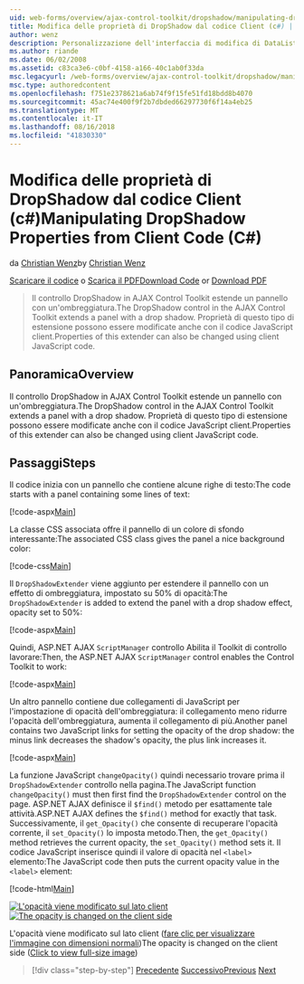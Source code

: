 ```yaml
---
uid: web-forms/overview/ajax-control-toolkit/dropshadow/manipulating-dropshadow-properties-from-client-code-cs
title: Modifica delle proprietà di DropShadow dal codice Client (c#) | Microsoft Docs
author: wenz
description: Personalizzazione dell'interfaccia di modifica di DataList
ms.author: riande
ms.date: 06/02/2008
ms.assetid: c83ca3e6-c0bf-4158-a166-40c1ab0f33da
msc.legacyurl: /web-forms/overview/ajax-control-toolkit/dropshadow/manipulating-dropshadow-properties-from-client-code-cs
msc.type: authoredcontent
ms.openlocfilehash: f751e2378621a6ab74f9f15fe51fd18bdd8b4070
ms.sourcegitcommit: 45ac74e400f9f2b7dbded66297730f6f14a4eb25
ms.translationtype: MT
ms.contentlocale: it-IT
ms.lasthandoff: 08/16/2018
ms.locfileid: "41830330"
---
```

<a name="manipulating-dropshadow-properties-from-client-code-c"></a><span data-ttu-id="4211d-103">Modifica delle proprietà di DropShadow dal codice Client (c#)</span><span class="sxs-lookup"><span data-stu-id="4211d-103">Manipulating DropShadow Properties from Client Code (C#)</span></span>
====================
<span data-ttu-id="4211d-104">da [Christian Wenz](https://github.com/wenz)</span><span class="sxs-lookup"><span data-stu-id="4211d-104">by [Christian Wenz](https://github.com/wenz)</span></span>

<span data-ttu-id="4211d-105">[Scaricare il codice](http://download.microsoft.com/download/5/1/6/51652a81-500b-4f6b-88d3-617103e7941e/DropShadow2.cs.zip) o [Scarica il PDF](http://download.microsoft.com/download/b/6/a/b6ae89ee-df69-4c87-9bfb-ad1eb2b23373/dropshadow2CS.pdf)</span><span class="sxs-lookup"><span data-stu-id="4211d-105">[Download Code](http://download.microsoft.com/download/5/1/6/51652a81-500b-4f6b-88d3-617103e7941e/DropShadow2.cs.zip) or [Download PDF](http://download.microsoft.com/download/b/6/a/b6ae89ee-df69-4c87-9bfb-ad1eb2b23373/dropshadow2CS.pdf)</span></span>

> <span data-ttu-id="4211d-106">Il controllo DropShadow in AJAX Control Toolkit estende un pannello con un'ombreggiatura.</span><span class="sxs-lookup"><span data-stu-id="4211d-106">The DropShadow control in the AJAX Control Toolkit extends a panel with a drop shadow.</span></span> <span data-ttu-id="4211d-107">Proprietà di questo tipo di estensione possono essere modificate anche con il codice JavaScript client.</span><span class="sxs-lookup"><span data-stu-id="4211d-107">Properties of this extender can also be changed using client JavaScript code.</span></span>


## <a name="overview"></a><span data-ttu-id="4211d-108">Panoramica</span><span class="sxs-lookup"><span data-stu-id="4211d-108">Overview</span></span>

<span data-ttu-id="4211d-109">Il controllo DropShadow in AJAX Control Toolkit estende un pannello con un'ombreggiatura.</span><span class="sxs-lookup"><span data-stu-id="4211d-109">The DropShadow control in the AJAX Control Toolkit extends a panel with a drop shadow.</span></span> <span data-ttu-id="4211d-110">Proprietà di questo tipo di estensione possono essere modificate anche con il codice JavaScript client.</span><span class="sxs-lookup"><span data-stu-id="4211d-110">Properties of this extender can also be changed using client JavaScript code.</span></span>

## <a name="steps"></a><span data-ttu-id="4211d-111">Passaggi</span><span class="sxs-lookup"><span data-stu-id="4211d-111">Steps</span></span>

<span data-ttu-id="4211d-112">Il codice inizia con un pannello che contiene alcune righe di testo:</span><span class="sxs-lookup"><span data-stu-id="4211d-112">The code starts with a panel containing some lines of text:</span></span>

[!code-aspx[Main](manipulating-dropshadow-properties-from-client-code-cs/samples/sample1.aspx)]

<span data-ttu-id="4211d-113">La classe CSS associata offre il pannello di un colore di sfondo interessante:</span><span class="sxs-lookup"><span data-stu-id="4211d-113">The associated CSS class gives the panel a nice background color:</span></span>

[!code-css[Main](manipulating-dropshadow-properties-from-client-code-cs/samples/sample2.css)]

<span data-ttu-id="4211d-114">Il `DropShadowExtender` viene aggiunto per estendere il pannello con un effetto di ombreggiatura, impostato su 50% di opacità:</span><span class="sxs-lookup"><span data-stu-id="4211d-114">The `DropShadowExtender` is added to extend the panel with a drop shadow effect, opacity set to 50%:</span></span>

[!code-aspx[Main](manipulating-dropshadow-properties-from-client-code-cs/samples/sample3.aspx)]

<span data-ttu-id="4211d-115">Quindi, ASP.NET AJAX `ScriptManager` controllo Abilita il Toolkit di controllo lavorare:</span><span class="sxs-lookup"><span data-stu-id="4211d-115">Then, the ASP.NET AJAX `ScriptManager` control enables the Control Toolkit to work:</span></span>

[!code-aspx[Main](manipulating-dropshadow-properties-from-client-code-cs/samples/sample4.aspx)]

<span data-ttu-id="4211d-116">Un altro pannello contiene due collegamenti di JavaScript per l'impostazione di opacità dell'ombreggiatura: il collegamento meno ridurre l'opacità dell'ombreggiatura, aumenta il collegamento di più.</span><span class="sxs-lookup"><span data-stu-id="4211d-116">Another panel contains two JavaScript links for setting the opacity of the drop shadow: the minus link decreases the shadow's opacity, the plus link increases it.</span></span>

[!code-aspx[Main](manipulating-dropshadow-properties-from-client-code-cs/samples/sample5.aspx)]

<span data-ttu-id="4211d-117">La funzione JavaScript `changeOpacity()` quindi necessario trovare prima il `DropShadowExtender` controllo nella pagina.</span><span class="sxs-lookup"><span data-stu-id="4211d-117">The JavaScript function `changeOpacity()` must then first find the `DropShadowExtender` control on the page.</span></span> <span data-ttu-id="4211d-118">ASP.NET AJAX definisce il `$find()` metodo per esattamente tale attività.</span><span class="sxs-lookup"><span data-stu-id="4211d-118">ASP.NET AJAX defines the `$find()` method for exactly that task.</span></span> <span data-ttu-id="4211d-119">Successivamente, il `get_Opacity()` che consente di recuperare l'opacità corrente, il `set_Opacity()` lo imposta metodo.</span><span class="sxs-lookup"><span data-stu-id="4211d-119">Then, the `get_Opacity()` method retrieves the current opacity, the `set_Opacity()` method sets it.</span></span> <span data-ttu-id="4211d-120">Il codice JavaScript inserisce quindi il valore di opacità nel `<label>` elemento:</span><span class="sxs-lookup"><span data-stu-id="4211d-120">The JavaScript code then puts the current opacity value in the `<label>` element:</span></span>

[!code-html[Main](manipulating-dropshadow-properties-from-client-code-cs/samples/sample6.html)]


<span data-ttu-id="4211d-121">[![L'opacità viene modificato sul lato client](manipulating-dropshadow-properties-from-client-code-cs/_static/image2.png)](manipulating-dropshadow-properties-from-client-code-cs/_static/image1.png)</span><span class="sxs-lookup"><span data-stu-id="4211d-121">[![The opacity is changed on the client side](manipulating-dropshadow-properties-from-client-code-cs/_static/image2.png)](manipulating-dropshadow-properties-from-client-code-cs/_static/image1.png)</span></span>

<span data-ttu-id="4211d-122">L'opacità viene modificato sul lato client ([fare clic per visualizzare l'immagine con dimensioni normali](manipulating-dropshadow-properties-from-client-code-cs/_static/image3.png))</span><span class="sxs-lookup"><span data-stu-id="4211d-122">The opacity is changed on the client side ([Click to view full-size image](manipulating-dropshadow-properties-from-client-code-cs/_static/image3.png))</span></span>

> [!div class="step-by-step"]
> <span data-ttu-id="4211d-123">[Precedente](adjusting-the-z-index-of-a-dropshadow-cs.md)
> [Successivo](adjusting-the-z-index-of-a-dropshadow-vb.md)</span><span class="sxs-lookup"><span data-stu-id="4211d-123">[Previous](adjusting-the-z-index-of-a-dropshadow-cs.md)
[Next](adjusting-the-z-index-of-a-dropshadow-vb.md)</span></span>
